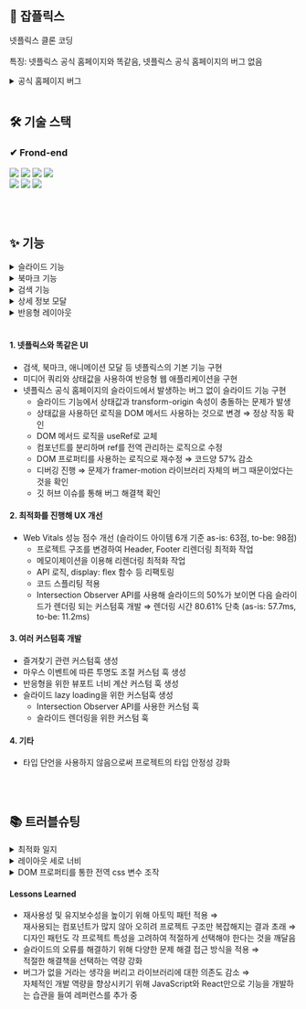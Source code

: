 ## 📂 잡플릭스

넷플릭스 클론 코딩   
<br>
특징: 넷플릭스 공식 홈페이지와 똑같음, 넷플릭스 공식 홈페이지의 버그 없음

<details>
<summary>
공식 홈페이지 버그
</summary>
<div>
  
![img](https://github.com/jhchoi1182/jjabflix/assets/116577489/2db70f39-3c22-42df-8b49-3663347b2e7b)


</details>


<br>

## 🛠 기술 스택

### ✔ Frond-end

<div>

<img src="https://img.shields.io/badge/Javascript-F7DF1E?style=for-the-badge&logo=Javascript&logoColor=black"/>
<img src="https://img.shields.io/badge/React-61DAFB?style=for-the-badge&logo=React&logoColor=black"/>
<img src="https://img.shields.io/badge/Typescript-3178C6?style=for-the-badge&logo=Typescript&logoColor=white">
<img src="https://img.shields.io/badge/react_query-FF4154?style=for-the-badge&logo=reactquery&logoColor=white">
<br>
<img src="https://img.shields.io/badge/React Router-CA4245?style=for-the-badge&logo=React Router&logoColor=white"/>
<img src="https://img.shields.io/badge/styledcomponent-DB7093?style=for-the-badge&logo=styledcomponent&logoColor=white">
  <img src="https://img.shields.io/badge/recoil-f26b00?style=for-the-badge&logo=&logoColor=white">


</div>


<br><br>

## ✨ 기능

<details>
<summary>
슬라이드 기능
</summary>
<div>

![image](https://github.com/jhchoi1182/jjabflix/assets/116577489/7c4472d9-1de4-4598-947b-6feac22fb242)


</details>


<details>
<summary>
북마크 기능
</summary>
<div>

![image](https://github.com/jhchoi1182/jjabflix/assets/116577489/0106ebda-e2b7-4b3e-8781-57868f972f58)


</details>

<details>
<summary>
검색 기능
</summary>
<div>

![image](https://github.com/jhchoi1182/jjabflix/assets/116577489/770201fc-1290-4746-afb3-c9d47b817742)

</details>


<details>
<summary>
상세 정보 모달
</summary>
<div>

![image](https://github.com/jhchoi1182/jjabflix/assets/116577489/5d49cd03-b3f6-4972-acd3-8012001298af)



</details>

<details>
<summary>
반응형 레이아웃
</summary>
<div>


![image](https://github.com/jhchoi1182/jjabflix/assets/116577489/7bc57cd3-a620-4fd7-9d42-72808e4e8f57)
  
![image](https://github.com/jhchoi1182/jjabflix/assets/116577489/5f4a7493-09d1-4aa6-b4af-1da25c9412b4)


</details>

<br>

#### 1. 넷플릭스와 똑같은 UI

* 검색, 북마크, 애니메이션 모달 등 넷플릭스의 기본 기능 구현
* 미디어 쿼리와 상태값을 사용하여 반응형 웹 애플리케이션을 구현
* 넷플릭스 공식 홈페이지의 슬라이드에서 발생하는 버그 없이 슬라이드 기능 구현
  * 슬라이드 기능에서 상태값과 transform-origin 속성이 충돌하는 문제가 발생
  * 상태값을 사용하던 로직을 DOM 메서드 사용하는 것으로 변경 ⇒ 정상 작동 확인
  * DOM 메서드 로직을 useRef로 교체
  * 컴포넌트를 분리하며 ref를 전역 관리하는 로직으로 수정
  * DOM 프로퍼티를 사용하는 로직으로 재수정 ⇒ 코드양 57% 감소
  * 디버깅 진행 ⇒ 문제가 framer-motion 라이브러리 자체의 버그 때문이었다는 것을 확인
  * 깃 허브 이슈를 통해 버그 해결책 확인

#### 2. 최적화를 진행해 UX 개선
* Web Vitals 성능 점수 개선 (슬라이드 아이템 6개 기준 as-is: 63점, to-be: 98점)
  * 프로젝트 구조를 변경하여 Header, Footer 리렌더링 최적화 작업
  * 메모이제이션을 이용해 리렌더링 최적화 작업
  * API 로직, display: flex 함수 등 리팩토링
  * 코드 스플리팅 적용
  * Intersection Observer API를 사용해 슬라이드의 50%가 보이면 다음 슬라이드가 렌더링 되는 커스텀훅 개발 ⇒ 렌더링 시간 80.61% 단축 (as-is: 57.7ms, to-be: 11.2ms)

#### 3. 여러 커스텀훅 개발
* 즐겨찾기 관련 커스텀훅 생성
* 마우스 이벤트에 따른 투명도 조절 커스텀 훅 생성
* 반응형을 위한 뷰포트 너비 계산 커스텀 훅 생성
* 슬라이드 lazy loading을 위한 커스텀훅 생성
  * Intersection Observer API를 사용한 커스텀 훅
  * 슬라이드 렌더링을 위한 커스텀 훅

#### 4. 기타
* 타입 단언을 사용하지 않음으로써 프로젝트의 타입 안정성 강화


<br><br>


## 📚 트러블슈팅

<details>
<summary>
최적화 일지
</summary>
<div>
https://jhchoi1182.tistory.com/185
<div>
</details>
<details>
<summary>
레이아웃 세로 너비
</summary>
<div>
https://jhchoi1182.tistory.com/180
<div>
</details>
  <details>
<summary>
DOM 프로퍼티를 통한 전역 css 변수 조작
</summary>
<div>
https://jhchoi1182.tistory.com/176
<div>
</details>

#### Lessons Learned
* 재사용성 및 유지보수성을 높이기 위해 아토믹 패턴 적용 ⇒ <br>
재사용되는 컴포넌트가 많지 않아 오히려 프로젝트 구조만 복잡해지는 결과 초래 ⇒ <br>
디자인 패턴도 각 프로젝트 특성을 고려하여 적절하게 선택해야 한다는 것을 깨달음
* 슬라이드의 오류를 해결하기 위해 다양한 문제 해결 접근 방식을 적용 ⇒ <br>
적절한 해결책을 선택하는 역량 강화
* 버그가 없을 거라는 생각을 버리고 라이브러리에 대한 의존도 감소 ⇒ <br>
자체적인 개발 역량을 향상시키기 위해 JavaScript와 React만으로 기능을 개발하는 습관을 들여 레퍼런스를 추가 중

